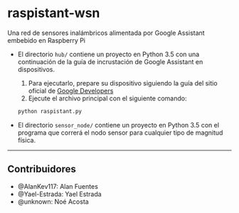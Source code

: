 # raspistant-wsn

Una red de sensores inalámbricos alimentada por Google Assistant embebido en Raspberry Pi

* El directorio `hub/` contiene un proyecto en Python 3.5 con una continuación de la guía de incrustación de Google Assistant en dispositivos.

    1. Para ejecutarlo, prepare su dispositivo siguiendo la guía del sitio oficial de [Google Developers](https://developers.google.com/assistant/sdk/guides/service/python)
    1. Ejecute el archivo principal con el siguiente comando:
    ```bash
    python raspistant.py
    ```

* El directorio `sensor_node/` contiene un proyecto en Python 3.5 con el programa que correrá el nodo sensor para cualquier tipo de magnitud física.

---

## Contribuidores
* @AlanKev117: Alan Fuentes
* @Yael-Estrada: Yael Estrada
* @unknown: Noé Acosta
